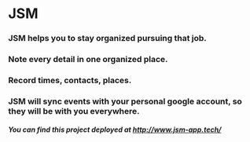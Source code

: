 # JSM
### JSM helps you to stay organized pursuing that job.
### Note every detail in one organized place.
### Record times, contacts, places.
### JSM will sync events with your personal google account, so they will be with you everywhere.
##### You can find this project deployed at http://www.jsm-app.tech/

